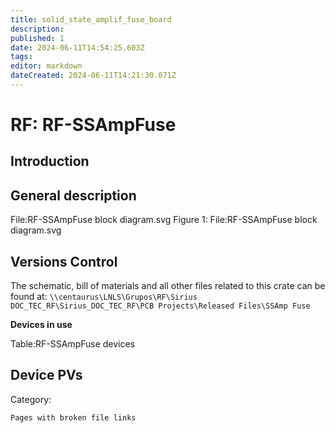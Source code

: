 ```yaml
---
title: solid_state_amplif_fuse_board
description: 
published: 1
date: 2024-06-11T14:54:25.603Z
tags: 
editor: markdown
dateCreated: 2024-06-11T14:21:30.071Z
---
```


# RF: RF-SSAmpFuse

## Introduction

## General description

File:RF-SSAmpFuse block diagram.svg
Figure 1: File:RF-SSAmpFuse block diagram.svg

## Versions Control

The schematic, bill of materials and all other files related to this crate can be found at:
`\\centaurus\LNLS\Grupos\RF\Sirius DOC_TEC_RF\Sirius_DOC_TEC_RF\PCB Projects\Released Files\SSAmp Fuse`

**Devices in use**

Table:RF-SSAmpFuse devices

## Device PVs
Category:

    Pages with broken file links